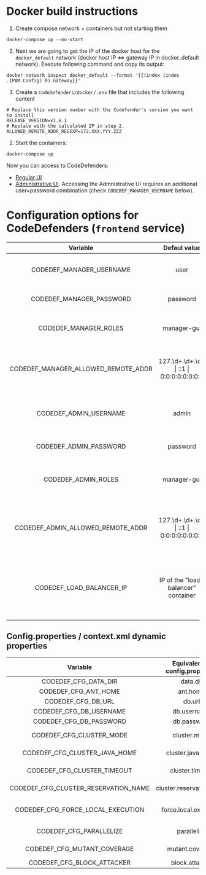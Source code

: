 # Docker build instructions
1. Create compose network + containers but not starting them
```
docker-compose up --no-start
```
2. Next we are going to get the IP of the docker host for the ```docker_default``` network (docker host IP <=> gateway IP in docker_default network). Execute following command and copy its output:
```
docker network inspect docker_default --format '{{(index (index .IPAM.Config) 0).Gateway}}'
```
3. Create a ```CodeDefenders/docker/.env``` file that includes the following content
```
# Replace this version number with the Codefender's version you want to install
RELEASE_VERSION=v1.6.1
# Replace with the calculated IP in step 2.
ALLOWED_REMOTE_ADDR_REGEXP=172.XXX.YYY.ZZZ
```
2. Start the containers:
```
docker-compose up
```

Now you can access to CodeDefenders:
- [Regular UI](http://localhost/codedefenders)
- [Administrative UI](http://localhost/codedefenders/admin). Accessing the Admnistrative UI requires an additional user+password combination (check ```CODEDEF_MANAGER_USERNAME``` below).

# Configuration options for CodeDefenders (```frontend``` service)

| Variable                            | Defaul value | Meaning |
| :---:                               |    :----:    | :---: |
| CODEDEF_MANAGER_USERNAME            | user         | Username for the [Apache Tomcat manager](https://tomcat.apache.org/tomcat-9.0-doc/manager-howto.html#Configuring_Manager_Application_Access) |
| CODEDEF_MANAGER_PASSWORD            | password     | Apache Tomcat manager user password |
| CODEDEF_MANAGER_ROLES               | manager-gui  | Roles asigned to the Apache Tomcat manager user |
| CODEDEF_MANAGER_ALLOWED_REMOTE_ADDR | 127.\d+.\d+.\d+ &#124; ::1 &#124; 0:0:0:0:0:0:0:1                                      | [Regular expression to check allowed IPs for Apache Tomcat manager](https://tomcat.apache.org/tomcat-9.0-doc/config/valve.html#Remote_Address_Valve) |
| CODEDEF_ADMIN_USERNAME              | admin        | Username used to access CodeDefenders administrative interface |
| CODEDEF_ADMIN_PASSWORD              | password     | CodeDefenders administrative user password |
| CODEDEF_ADMIN_ROLES                 | manager-gui  | Roles asigned to the CodeDefenders administrative user |
| CODEDEF_ADMIN_ALLOWED_REMOTE_ADDR | 127.\d+.\d+.\d+ &#124; ::1 &#124; 0:0:0:0:0:0:0:1                                      | [Regular expression to check allowed IPs](https://tomcat.apache.org/tomcat-9.0-doc/config/filter.html#Remote_Address_Filter) to access CodeDefender's Administrative UI |
| CODEDEF_LOAD_BALANCER_IP            | IP of the "load-balancer" container | IP of the load-balancer use for CodeDefenders. This IP is configured as an [Apache Tomcat remote trusted proxy](https://tomcat.apache.org/tomcat-9.0-doc/config/valve.html#Remote_IP_Valve). |

## Config.properties / context.xml dynamic properties
| Variable                             | Equivalent in config.properties | Defaul value                  | Meaning |
| :---:                                | :----:                          | :---:                         | :---: |
| CODEDEF_CFG_DATA_DIR                 | data.dir                        | /codedefenders                | The main Code Defenders folder. |
| CODEDEF_CFG_ANT_HOME                 | ant.home                        | /usr                          | Location of Ant command. |
| CODEDEF_CFG_DB_URL                   | db.url                          | jdbc:mysql://db:3306/defender | JDBC url to connect MySQL server. |
| CODEDEF_CFG_DB_USERNAME              | db.username                     | defender                      | Database user name |
| CODEDEF_CFG_DB_PASSWORD              | db.password                     | defender                      | Database password |
| CODEDEF_CFG_CLUSTER_MODE             | cluster.mode                    | disabled                      | Execute tests in cluster mode (SLURM) (see src/main/java/org/codedefenders/execution/AntRunner.java). |
| CODEDEF_CFG_CLUSTER_JAVA_HOME        | cluster.java.home               |                               | Java Home on cluster (see src/main/java/org/codedefenders/execution/AntRunner.java). |
| CODEDEF_CFG_CLUSTER_TIMEOUT          | cluster.timeout                 |                               | SLURM Job timeout (see src/main/java/org/codedefenders/execution/AntRunner.java). |
| CODEDEF_CFG_CLUSTER_RESERVATION_NAME | cluster.reservation.name        |                               | SLURM reservation name (see src/main/java/org/codedefenders/execution/AntRunner.java). |
| CODEDEF_CFG_FORCE_LOCAL_EXECUTION    | force.local.execution           | enabled                       | Force compilation and testing of original version on the local machine (see src/main/java/org/codedefenders/execution/AntRunner.java). |
| CODEDEF_CFG_PARALLELIZE              | parallelize                     | enabled                       | Parallelize Ant task execution (see src/main/java/org/codedefenders/execution/KillMap.java). |
| CODEDEF_CFG_MUTANT_COVERAGE          | mutant.coverage                 | enabled                       | Skip tests on mutants that are not covered (see src/main/java/org/codedefenders/execution/KillMap.java). |
| CODEDEF_CFG_BLOCK_ATTACKER           | block.attacker                  | enabled                       | Block the attackers if there are pending equivalence duels. |


